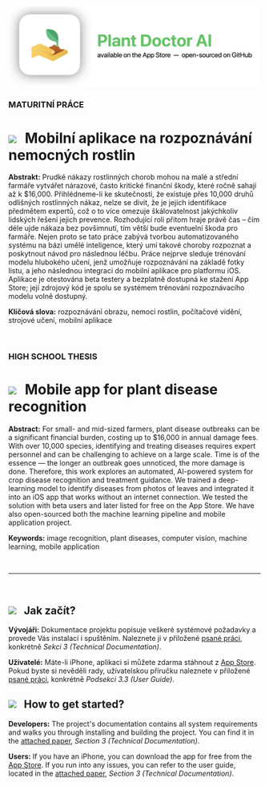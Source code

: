 ![alt text](supporting_files/banner-tight-new.png)

### MATURITNÍ PRÁCE 
# <img src="https://cdn-icons-png.flaticon.com/512/197/197576.png" style="width: 25px; padding-right: 10px;"> Mobilní aplikace na rozpoznávání nemocných rostlin

**Abstrakt:**
Prudké nákazy rostlinných chorob mohou na malé a střední farmáře vytvářet nárazové, často kritické finanční škody, které ročně sahají až k $16,000. Přihlédneme-li ke skutečnosti, že existuje přes 10,000 druhů odlišných rostlinných nákaz, nelze se divit, že je jejich identifikace předmětem expertů, což o to více omezuje škálovatelnost jakýchkoliv lidských řešení jejich prevence. Rozhodující roli přitom hraje právě čas – čím déle ujde nákaza bez povšimnutí, tím větší bude eventuelní škoda pro farmáře. Nejen proto se tato práce zabývá tvorbou automatizovaného systému na bázi umělé inteligence, který umí takové choroby rozpoznat a poskytnout návod pro následnou léčbu. Práce nejprve sleduje trénování modelu hlubokého učení, jenž umožňuje rozpoznávání na základě fotky listu, a jeho následnou integraci do mobilní aplikace pro platformu iOS. Aplikace je otestována beta testery a bezplatně dostupná ke stažení App Store; její zdrojový kód je spolu se systémem trénování rozpoznávacího modelu volně dostupný.

**Klíčová slova:** rozpoznávání obrazu, nemoci rostlin, počítačové vidění, strojové učení, mobilní aplikace

<br>

### HIGH SCHOOL THESIS
# <img src="https://cdn-icons-png.flaticon.com/512/197/197484.png" style="width: 25px; padding-right: 10px;"> Mobile app for plant disease recognition

**Abstract:**
For small- and mid-sized farmers, plant disease outbreaks can be a significant financial burden, costing up to $16,000 in annual damage fees. With over 10,000 species, identifying and treating diseases requires expert personnel and can be challenging to achieve on a large scale. Time is of the essence — the longer an outbreak goes unnoticed, the more damage is done. Therefore, this work explores an automated, AI-powered system for crop disease recognition and treatment guidance. We trained a deep-learning model to identify diseases from photos of leaves and integrated it into an iOS app that works without an internet connection. We tested the solution with beta users and later listed for free on the App Store. We have also open-sourced both the machine learning pipeline and mobile application project.

**Keywords:** image recognition, plant diseases, computer vision, machine learning, mobile application

<br>

<hr>

<br>

## <img src="https://cdn-icons-png.flaticon.com/512/197/197576.png" style="width: 25px; padding-right: 10px;"> Jak začít?

**Vývojáři:** Dokumentace projektu popisuje veškeré systémové požadavky a provede Vás instalací i spuštěním. Naleznete ji v přiložené [psané práci](supporting_files/thesis.pdf), konkrétně *Sekci 3 (Technical Documentation)*.

**Uživatelé:** Máte-li iPhone, aplikaci si můžete zdarma stáhnout z [App Store](https://apps.apple.com/app/plant-doctor-ai/id6446052415). Pokud byste si nevěděli rady, uživatelskou příručku naleznete v přiložené [psané práci](supporting_files/thesis.pdf), konkrétně *Podsekci 3.3 (User Guide)*.

## <img src="https://cdn-icons-png.flaticon.com/512/197/197484.png" style="width: 25px; padding-right: 10px;"> How to get started?

**Developers:** The project's documentation contains all system requirements and walks you through installing and building the project. You can find it in the [attached paper](supporting_files/thesis.pdf), *Section 3 (Technical Documentation)*.

**Users:** If you have an iPhone, you can download the app for free from the [App Store](https://apps.apple.com/app/plant-doctor-ai/id6446052415). If you run into any issues, you can refer to the user guide, located in the [attached paper](supporting_files/thesis.pdf), *Section 3 (Technical Documentation)*.
